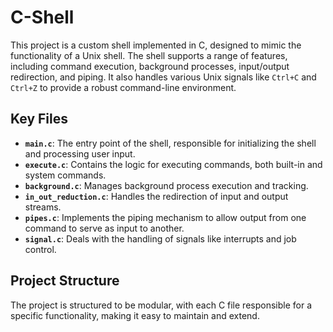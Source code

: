 # C-Shell

This project is a custom shell implemented in C, designed to mimic the functionality of a Unix shell. The shell supports a range of features, including command execution, background processes, input/output redirection, and piping. It also handles various Unix signals like `Ctrl+C` and `Ctrl+Z` to provide a robust command-line environment.

## Key Files

- **`main.c`**: The entry point of the shell, responsible for initializing the shell and processing user input.
- **`execute.c`**: Contains the logic for executing commands, both built-in and system commands.
- **`background.c`**: Manages background process execution and tracking.
- **`in_out_reduction.c`**: Handles the redirection of input and output streams.
- **`pipes.c`**: Implements the piping mechanism to allow output from one command to serve as input to another.
- **`signal.c`**: Deals with the handling of signals like interrupts and job control.

## Project Structure

The project is structured to be modular, with each C file responsible for a specific functionality, making it easy to maintain and extend.

